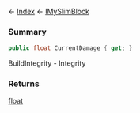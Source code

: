 ← [Index](Api-Index) ← [IMySlimBlock](VRage.Game.ModAPI.Ingame.IMySlimBlock)

### Summary

```csharp
public float CurrentDamage { get; }
```

BuildIntegrity - Integrity

### Returns

[float](https://docs.microsoft.com/en-us/dotnet/api/system.single?view=netframework-4.6)

